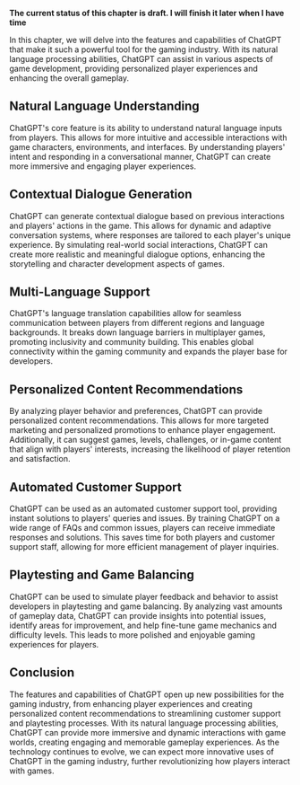 **The current status of this chapter is draft. I will finish it later when I have time**

In this chapter, we will delve into the features and capabilities of ChatGPT that make it such a powerful tool for the gaming industry. With its natural language processing abilities, ChatGPT can assist in various aspects of game development, providing personalized player experiences and enhancing the overall gameplay.

Natural Language Understanding
------------------------------

ChatGPT's core feature is its ability to understand natural language inputs from players. This allows for more intuitive and accessible interactions with game characters, environments, and interfaces. By understanding players' intent and responding in a conversational manner, ChatGPT can create more immersive and engaging player experiences.

Contextual Dialogue Generation
------------------------------

ChatGPT can generate contextual dialogue based on previous interactions and players' actions in the game. This allows for dynamic and adaptive conversation systems, where responses are tailored to each player's unique experience. By simulating real-world social interactions, ChatGPT can create more realistic and meaningful dialogue options, enhancing the storytelling and character development aspects of games.

Multi-Language Support
----------------------

ChatGPT's language translation capabilities allow for seamless communication between players from different regions and language backgrounds. It breaks down language barriers in multiplayer games, promoting inclusivity and community building. This enables global connectivity within the gaming community and expands the player base for developers.

Personalized Content Recommendations
------------------------------------

By analyzing player behavior and preferences, ChatGPT can provide personalized content recommendations. This allows for more targeted marketing and personalized promotions to enhance player engagement. Additionally, it can suggest games, levels, challenges, or in-game content that align with players' interests, increasing the likelihood of player retention and satisfaction.

Automated Customer Support
--------------------------

ChatGPT can be used as an automated customer support tool, providing instant solutions to players' queries and issues. By training ChatGPT on a wide range of FAQs and common issues, players can receive immediate responses and solutions. This saves time for both players and customer support staff, allowing for more efficient management of player inquiries.

Playtesting and Game Balancing
------------------------------

ChatGPT can be used to simulate player feedback and behavior to assist developers in playtesting and game balancing. By analyzing vast amounts of gameplay data, ChatGPT can provide insights into potential issues, identify areas for improvement, and help fine-tune game mechanics and difficulty levels. This leads to more polished and enjoyable gaming experiences for players.

Conclusion
----------

The features and capabilities of ChatGPT open up new possibilities for the gaming industry, from enhancing player experiences and creating personalized content recommendations to streamlining customer support and playtesting processes. With its natural language processing abilities, ChatGPT can provide more immersive and dynamic interactions with game worlds, creating engaging and memorable gameplay experiences. As the technology continues to evolve, we can expect more innovative uses of ChatGPT in the gaming industry, further revolutionizing how players interact with games.
